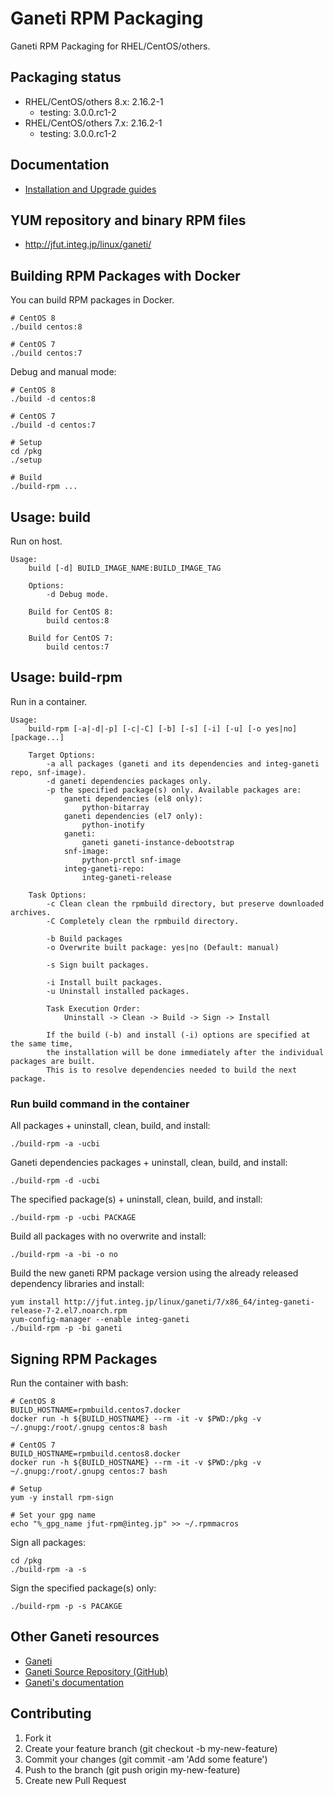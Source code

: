 # Ganeti RPM Packaging

Ganeti RPM Packaging for RHEL/CentOS/others.

## Packaging status

- RHEL/CentOS/others 8.x: 2.16.2-1
    - testing: 3.0.0.rc1-2
- RHEL/CentOS/others 7.x: 2.16.2-1
    - testing: 3.0.0.rc1-2

## Documentation

- [Installation and Upgrade guides](https://github.com/jfut/ganeti-rpm/tree/master/doc)

## YUM repository and binary RPM files

- http://jfut.integ.jp/linux/ganeti/

## Building RPM Packages with Docker

You can build RPM packages in Docker.

```
# CentOS 8
./build centos:8

# CentOS 7
./build centos:7
```

Debug and manual mode:

```
# CentOS 8
./build -d centos:8

# CentOS 7
./build -d centos:7

# Setup
cd /pkg
./setup

# Build
./build-rpm ...
```

## Usage: build

Run on host.

```
Usage:
    build [-d] BUILD_IMAGE_NAME:BUILD_IMAGE_TAG

    Options:
        -d Debug mode.

    Build for CentOS 8:
        build centos:8

    Build for CentOS 7:
        build centos:7
```

## Usage: build-rpm

Run in a container.

```
Usage:
    build-rpm [-a|-d|-p] [-c|-C] [-b] [-s] [-i] [-u] [-o yes|no] [package...]

    Target Options:
        -a all packages (ganeti and its dependencies and integ-ganeti repo, snf-image).
        -d ganeti dependencies packages only.
        -p the specified package(s) only. Available packages are:
            ganeti dependencies (el8 only):
                python-bitarray
            ganeti dependencies (el7 only):
                python-inotify
            ganeti:
                ganeti ganeti-instance-debootstrap
            snf-image:
                python-prctl snf-image
            integ-ganeti-repo:
                integ-ganeti-release

    Task Options:
        -c Clean clean the rpmbuild directory, but preserve downloaded archives.
        -C Completely clean the rpmbuild directory.

        -b Build packages
        -o Overwrite built package: yes|no (Default: manual)

        -s Sign built packages.

        -i Install built packages.
        -u Uninstall installed packages.

        Task Execution Order:
            Uninstall -> Clean -> Build -> Sign -> Install

        If the build (-b) and install (-i) options are specified at the same time,
        the installation will be done immediately after the individual packages are built.
        This is to resolve dependencies needed to build the next package.
```

### Run build command in the container

All packages + uninstall, clean, build, and install:

```
./build-rpm -a -ucbi
```

Ganeti dependencies packages + uninstall, clean, build, and install:

```
./build-rpm -d -ucbi
```

The specified package(s) + uninstall, clean, build, and install:

```
./build-rpm -p -ucbi PACKAGE
```

Build all packages with no overwrite and install:

```
./build-rpm -a -bi -o no
```

Build the new ganeti RPM package version using the already released dependency libraries and install:

```
yum install http://jfut.integ.jp/linux/ganeti/7/x86_64/integ-ganeti-release-7-2.el7.noarch.rpm
yum-config-manager --enable integ-ganeti
./build-rpm -p -bi ganeti
```

## Signing RPM Packages

Run the container with bash:

```
# CentOS 8
BUILD_HOSTNAME=rpmbuild.centos7.docker
docker run -h ${BUILD_HOSTNAME} --rm -it -v $PWD:/pkg -v ~/.gnupg:/root/.gnupg centos:8 bash

# CentOS 7
BUILD_HOSTNAME=rpmbuild.centos8.docker
docker run -h ${BUILD_HOSTNAME} --rm -it -v $PWD:/pkg -v ~/.gnupg:/root/.gnupg centos:7 bash

# Setup
yum -y install rpm-sign

# Set your gpg name
echo "%_gpg_name jfut-rpm@integ.jp" >> ~/.rpmmacros
```

Sign all packages:

```
cd /pkg
./build-rpm -a -s
```

Sign the specified package(s) only:

```
./build-rpm -p -s PACAKGE
```

## Other Ganeti resources

- [Ganeti](http://www.ganeti.org/)
- [Ganeti Source Repository (GitHub)](https://github.com/ganeti/ganeti)
- [Ganeti's documentation](http://docs.ganeti.org/ganeti/current/html/)

## Contributing

1. Fork it
2. Create your feature branch (git checkout -b my-new-feature)
3. Commit your changes (git commit -am 'Add some feature')
4. Push to the branch (git push origin my-new-feature)
5. Create new Pull Request

